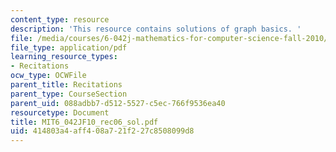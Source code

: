 ```yaml
---
content_type: resource
description: 'This resource contains solutions of graph basics. '
file: /media/courses/6-042j-mathematics-for-computer-science-fall-2010/414803a4aff408a721f227c8508099d8_MIT6_042JF10_rec06_sol.pdf
file_type: application/pdf
learning_resource_types:
- Recitations
ocw_type: OCWFile
parent_title: Recitations
parent_type: CourseSection
parent_uid: 088adbb7-d512-5527-c5ec-766f9536ea40
resourcetype: Document
title: MIT6_042JF10_rec06_sol.pdf
uid: 414803a4-aff4-08a7-21f2-27c8508099d8
---
```


